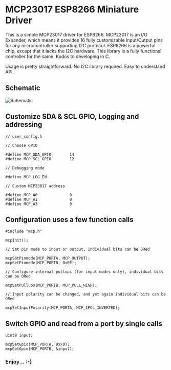 # MCP23017 ESP8266 Miniature Driver

This is a simple MCP23017 driver for ESP8266. MCP23017 is an I/O Expander, which means it provides 16 fully customizable Input/Output pins for any microcontroller supporting I2C protocol. ESP8266 is a powerful chip, except that it lacks the I2C hardware. This library is a fully functional controller for the same. Kudos to developing in C.

Usage is pretty straightforward. No I2C library required. Easy to understand API.

## Schematic

![Schematic](https://github.com/forkachild/MCP23017-ESP8266-Driver/raw/master/schematic.png)

## Customize SDA & SCL GPIO, Logging and addressing

	// user_config.h
    
    // Choose GPIO
    
    #define MCP_SDA_GPIO		14
    #define MCP_SCL_GPIO		12
    
    // Debugging mode
    
    #define MCP_LOG_EN
    
    // Custom MCP23017 address
    
    #define MCP_A0				0
    #define MCP_A1				0
    #define MCP_A3				0



## Configuration uses a few function calls

	#include "mcp.h"
    
    mcpInit();
    
    // Set pin mode to input or output, individual bits can be ORed
    
    mcpSetPinmode(MCP_PORTA, MCP_OUTPUT);
    mcpSetPinmode(MCP_PORTB, 0x0E);
    
    // Configure internal pullups (for input modes only), individual bits can be ORed
    
    mcpSetPullups(MCP_PORTB, MCP_PULL_HIGH);
    
    // Input polarity can be changed, and yet again individual bits can be ORed
    
    mcpSetInputPolarity(MCP_PORTA, MCP_IPOL_INVERTED);
    


## Switch GPIO and read from a port by single calls

	uint8 input;
    
	mcpSetGpio(MCP_PORTA, 0xF0);
    mcpGetGpio(MCP_PORTB, &input);
    


### Enjoy... :-)